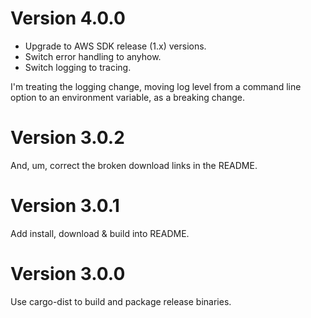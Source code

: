 # Version 4.0.0

- Upgrade to AWS SDK release (1.x) versions.
- Switch error handling to anyhow.
- Switch logging to tracing.

I'm treating the logging change, moving log level from a command line
option to an environment variable, as a breaking change.

# Version 3.0.2

And, um, correct the broken download links in the README.

# Version 3.0.1

Add install, download & build into README.

# Version 3.0.0

Use cargo-dist to build and package release binaries.
